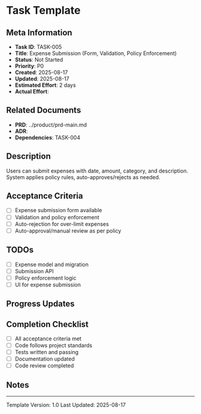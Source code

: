
# Task Template

## Meta Information
- **Task ID**: TASK-005
- **Title**: Expense Submission (Form, Validation, Policy Enforcement)
- **Status**: Not Started
- **Priority**: P0
- **Created**: 2025-08-17
- **Updated**: 2025-08-17
- **Estimated Effort**: 2 days
- **Actual Effort**: 

## Related Documents
- **PRD**: ../product/prd-main.md
- **ADR**: 
- **Dependencies**: TASK-004

## Description
Users can submit expenses with date, amount, category, and description. System applies policy rules, auto-approves/rejects as needed.

## Acceptance Criteria
- [ ] Expense submission form available
- [ ] Validation and policy enforcement
- [ ] Auto-rejection for over-limit expenses
- [ ] Auto-approval/manual review as per policy

## TODOs
- [ ] Expense model and migration
- [ ] Submission API
- [ ] Policy enforcement logic
- [ ] UI for expense submission

## Progress Updates

## Completion Checklist
- [ ] All acceptance criteria met
- [ ] Code follows project standards
- [ ] Tests written and passing
- [ ] Documentation updated
- [ ] Code review completed

## Notes

---
Template Version: 1.0
Last Updated: 2025-08-17

